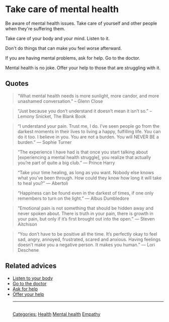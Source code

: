 # Take care of mental health

Be aware of mental health issues. Take care of yourself and other people when they're suffering them.

Take care of your body and your mind. Listen to it.

Don't do things that can make you feel worse afterward.

If you are having mental problems, ask for help. Go to the doctor.

Mental health is no joke. Offer your help to those that are struggling with it.

## Quotes

> “What mental health needs is more sunlight, more candor, and more unashamed conversation.” – Glenn Close

> “Just because you don’t understand it doesn’t mean it isn’t so.” – Lemony Snicket, The Blank Book

> “I understand your pain. Trust me, I do. I’ve seen people go from the darkest moments in their lives to living a happy, fulfilling life. You can do it too. I believe in you. You are not a burden. You will NEVER BE a burden.” — Sophie Turner

> “The experience I have had is that once you start talking about [experiencing a mental health struggle], you realize that actually you’re part of quite a big club.” — Prince Harry

> “Take your time healing, as long as you want. Nobody else knows what you’ve been through. How could they know how long it will take to heal you?” — Abertoli

> “Happiness can be found even in the darkest of times, if one only remembers to turn on the light.” — Albus Dumbledore

> “Emotional pain is not something that should be hidden away and never spoken about. There is truth in your pain, there is growth in your pain, but only if it’s first brought out into the open.” — Steven Aitchison

> “You don’t have to be positive all the time. It’s perfectly okay to feel sad, angry, annoyed, frustrated, scared and anxious. Having feelings doesn’t make you a negative person. It makes you human.” — Lori Deschene

## Related advices

- [Listen to your body](../Listen%20to%20your%20body/index.md)
- [Go to the doctor](../Go%20to%20the%20doctor/index.md)
- [Ask for help](../Ask%20for%20help/index.md)
- [Offer your help](../Offer%20your%20help/index.md)<hr/><br/>[Categories:](../Categories/index.md) [Health](../Categories/Health.md) [Mental health](../Categories/Mental%20health.md) [Empathy](../Categories/Empathy.md)